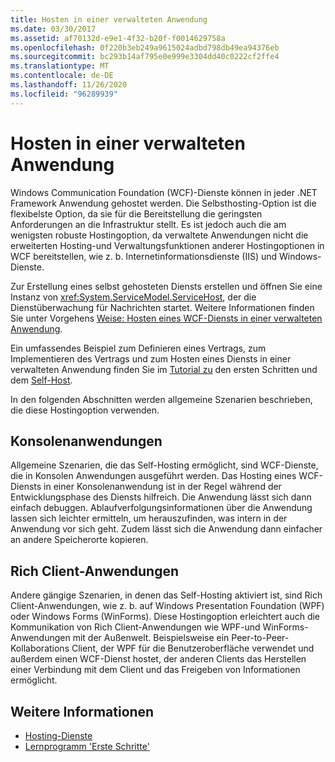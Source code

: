 ```yaml
---
title: Hosten in einer verwalteten Anwendung
ms.date: 03/30/2017
ms.assetid: af70132d-e9e1-4f32-b20f-f0014629758a
ms.openlocfilehash: 0f220b3eb249a9615024adbd798db49ea94376eb
ms.sourcegitcommit: bc293b14af795e0e999e3304dd40c0222cf2ffe4
ms.translationtype: MT
ms.contentlocale: de-DE
ms.lasthandoff: 11/26/2020
ms.locfileid: "96289939"
---
```

# <a name="hosting-in-a-managed-application"></a>Hosten in einer verwalteten Anwendung

Windows Communication Foundation (WCF)-Dienste können in jeder .NET Framework Anwendung gehostet werden. Die Selbsthosting-Option ist die flexibelste Option, da sie für die Bereitstellung die geringsten Anforderungen an die Infrastruktur stellt. Es ist jedoch auch die am wenigsten robuste Hostingoption, da verwaltete Anwendungen nicht die erweiterten Hosting-und Verwaltungsfunktionen anderer Hostingoptionen in WCF bereitstellen, wie z. b. Internetinformationsdienste (IIS) und Windows-Dienste.  
  
 Zur Erstellung eines selbst gehosteten Diensts erstellen und öffnen Sie eine Instanz von <xref:System.ServiceModel.ServiceHost>, der die Dienstüberwachung für Nachrichten startet. Weitere Informationen finden Sie unter Vorgehens [Weise: Hosten eines WCF-Diensts in einer verwalteten Anwendung](../how-to-host-a-wcf-service-in-a-managed-application.md).  
  
 Ein umfassendes Beispiel zum Definieren eines Vertrags, zum Implementieren des Vertrags und zum Hosten eines Diensts in einer verwalteten Anwendung finden Sie im [Tutorial zu](../getting-started-tutorial.md) den ersten Schritten und dem [Self-Host](../samples/self-host.md).  
  
 In den folgenden Abschnitten werden allgemeine Szenarien beschrieben, die diese Hostingoption verwenden.  
  
## <a name="console-applications"></a>Konsolenanwendungen  

 Allgemeine Szenarien, die das Self-Hosting ermöglicht, sind WCF-Dienste, die in Konsolen Anwendungen ausgeführt werden. Das Hosting eines WCF-Diensts in einer Konsolenanwendung ist in der Regel während der Entwicklungsphase des Diensts hilfreich. Die Anwendung lässt sich dann einfach debuggen. Ablaufverfolgungsinformationen über die Anwendung lassen sich leichter ermitteln, um herauszufinden, was intern in der Anwendung vor sich geht. Zudem lässt sich die Anwendung dann einfacher an andere Speicherorte kopieren.  
  
## <a name="rich-client-applications"></a>Rich Client-Anwendungen  

 Andere gängige Szenarien, in denen das Self-Hosting aktiviert ist, sind Rich Client-Anwendungen, wie z. b. auf Windows Presentation Foundation (WPF) oder Windows Forms (WinForms). Diese Hostingoption erleichtert auch die Kommunikation von Rich Client-Anwendungen wie WPF-und WinForms-Anwendungen mit der Außenwelt. Beispielsweise ein Peer-to-Peer-Kollaborations Client, der WPF für die Benutzeroberfläche verwendet und außerdem einen WCF-Dienst hostet, der anderen Clients das Herstellen einer Verbindung mit dem Client und das Freigeben von Informationen ermöglicht.  
  
## <a name="see-also"></a>Weitere Informationen

- [Hosting-Dienste](../hosting-services.md)
- [Lernprogramm 'Erste Schritte'](../getting-started-tutorial.md)
